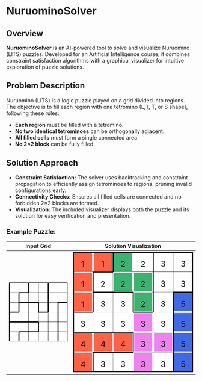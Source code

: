 # NuruominoSolver

## Overview

**NuruominoSolver** is an AI-powered tool to solve and visualize Nuruomino (LITS) puzzles. Developed for an Artificial Intelligence course, it combines constraint satisfaction algorithms with a graphical visualizer for intuitive exploration of puzzle solutions.

## Problem Description

Nuruomino (LITS) is a logic puzzle played on a grid divided into regions. The objective is to fill each region with one tetromino (L, I, T, or S shape), following these rules:

- **Each region** must be filled with a tetromino.
- **No two identical tetrominoes** can be orthogonally adjacent.
- **All filled cells** must form a single connected area.
- **No 2×2 block** can be fully filled.

## Solution Approach

- **Constraint Satisfaction:** The solver uses backtracking and constraint propagation to efficiently assign tetrominoes to regions, pruning invalid configurations early.
- **Connectivity Checks:** Ensures all filled cells are connected and no forbidden 2×2 blocks are formed.
- **Visualization:** The included visualizer displays both the puzzle and its solution for easy verification and presentation.

### **Example Puzzle:**
| Input Grid | Solution Visualization |
|:----------:|:---------------------:|
| ![Puzzle](tests/images/test01.png) | ![Solution](tests/images/test01_solved.png) |

